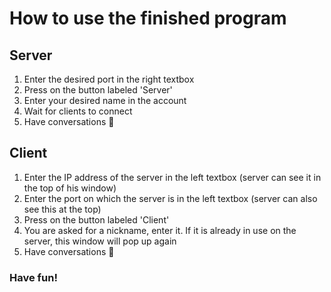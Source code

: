 # How to use the finished program

## Server

1. Enter the desired port in the right textbox
2. Press on the button labeled 'Server'
3. Enter your desired name in the account
4. Wait for clients to connect  
5. Have conversations 💬  

## Client

1. Enter the IP address of the server in the left textbox (server can see it in the top of his window)  
2. Enter the port on which the server is in the left textbox (server can also see this at the top)  
3. Press on the button labeled 'Client'
4. You are asked for a nickname, enter it. If it is already in use on the server, this window will pop up again  
5. Have conversations 💬  

### **Have fun!**